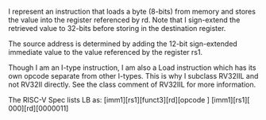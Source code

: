 I represent an instruction that loads a byte (8-bits) from memory and stores the value into the register referenced by rd. Note that I sign-extend the retrieved value to 32-bits before storing in the destination register.

The source address is determined by adding the 12-bit sign-extended immediate value to the value referenced by the register rs1.

Though I am an I-type instruction, I am also a Load instruction which has its own opcode separate from other I-types. This is why I subclass RV32IIL and not RV32II directly. See the class comment of RV32IIL for more information.

The RISC-V Spec lists LB as:
[imm1][rs1][funct3][rd][opcode  ]
[imm1][rs1][    000][rd][0000011]
